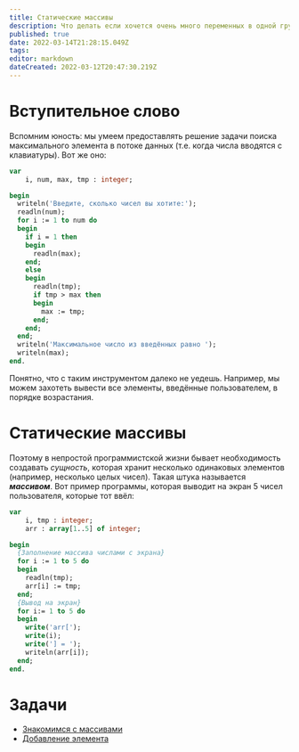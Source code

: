 ```yaml
---
title: Статические массивы
description: Что делать если хочется очень много переменных в одной группе
published: true
date: 2022-03-14T21:28:15.049Z
tags: 
editor: markdown
dateCreated: 2022-03-12T20:47:30.219Z
---
```


# Вступительное слово
Вспомним юность: мы умеем предоставлять решение задачи поиска максимального элемента в потоке данных (т.е. когда числа вводятся с клавиатуры). Вот же оно:
```Pascal
var 
	i, num, max, tmp : integer;

begin
  writeln('Введите, сколько чисел вы хотите:');
  readln(num);
  for i := 1 to num do
  begin
    if i = 1 then
    begin
      readln(max);
    end;
    else
    begin
      readln(tmp);
      if tmp > max then
      begin
        max := tmp;
      end;
    end;
  end;
  writeln('Максимальное число из введённых равно ');
  writeln(max);
end.
```
Понятно, что с таким инструментом далеко не уедешь. Например, мы можем захотеть вывести все элементы, введённые пользователем, в порядке возрастания.

# Статические массивы
Поэтому в непростой программистской жизни бывает необходимость создавать *сущность*, которая хранит несколько одинаковых элементов (например, несколько целых чисел). Такая штука называется ***массивом***. Вот пример программы, которая выводит на экран 5 чисел пользователя, которые тот ввёл:


```Pascal
var 
	i, tmp : integer;
	arr : array[1..5] of integer;

begin
  {Заполнение массива числами с экрана}
  for i := 1 to 5 do
  begin
    readln(tmp);
    arr[i] := tmp;
  end;
  {Вывод на экран}
  for i:= 1 to 5 do
  begin
    write('arr[');
    write(i);
    write('] = ');
  	writeln(arr[i]);
  end;
end.
```

# Задачи
 - [Знакомимся с массивами](/ull-spring/static-arrays/first-try)
 - [Добавление элемента](/ull-spring/static-arrays/insert-element)





